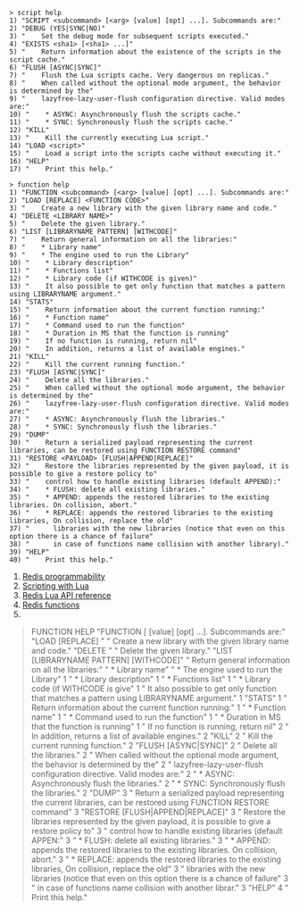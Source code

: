 

```
> script help
1) "SCRIPT <subcommand> [<arg> [value] [opt] ...]. Subcommands are:"
2) "DEBUG (YES|SYNC|NO)"
3) "    Set the debug mode for subsequent scripts executed."
4) "EXISTS <sha1> [<sha1> ...]"
5) "    Return information about the existence of the scripts in the script cache."
6) "FLUSH [ASYNC|SYNC]"
7) "    Flush the Lua scripts cache. Very dangerous on replicas."
8) "    When called without the optional mode argument, the behavior is determined by the"
9) "    lazyfree-lazy-user-flush configuration directive. Valid modes are:"
10) "    * ASYNC: Asynchronously flush the scripts cache."
11) "    * SYNC: Synchronously flush the scripts cache."
12) "KILL"
13) "    Kill the currently executing Lua script."
14) "LOAD <script>"
15) "    Load a script into the scripts cache without executing it."
16) "HELP"
17) "    Print this help."
```

```
> function help
1) "FUNCTION <subcommand> [<arg> [value] [opt] ...]. Subcommands are:"
2) "LOAD [REPLACE] <FUNCTION CODE>"
3) "    Create a new library with the given library name and code."
4) "DELETE <LIBRARY NAME>"
5) "    Delete the given library."
6) "LIST [LIBRARYNAME PATTERN] [WITHCODE]"
7) "    Return general information on all the libraries:"
8) "    * Library name"
9) "    * The engine used to run the Library"
10) "    * Library description"
11) "    * Functions list"
12) "    * Library code (if WITHCODE is given)"
13) "    It also possible to get only function that matches a pattern using LIBRARYNAME argument."
14) "STATS"
15) "    Return information about the current function running:"
16) "    * Function name"
17) "    * Command used to run the function"
18) "    * Duration in MS that the function is running"
19) "    If no function is running, return nil"
20) "    In addition, returns a list of available engines."
21) "KILL"
22) "    Kill the current running function."
23) "FLUSH [ASYNC|SYNC]"
24) "    Delete all the libraries."
25) "    When called without the optional mode argument, the behavior is determined by the"
26) "    lazyfree-lazy-user-flush configuration directive. Valid modes are:"
27) "    * ASYNC: Asynchronously flush the libraries."
28) "    * SYNC: Synchronously flush the libraries."
29) "DUMP"
30) "    Return a serialized payload representing the current libraries, can be restored using FUNCTION RESTORE command"
31) "RESTORE <PAYLOAD> [FLUSH|APPEND|REPLACE]"
32) "    Restore the libraries represented by the given payload, it is possible to give a restore policy to"
33) "    control how to handle existing libraries (default APPEND):"
34) "    * FLUSH: delete all existing libraries."
35) "    * APPEND: appends the restored libraries to the existing libraries. On collision, abort."
36) "    * REPLACE: appends the restored libraries to the existing libraries, On collision, replace the old"
37) "      libraries with the new libraries (notice that even on this option there is a chance of failure"
38) "      in case of functions name collision with another library)."
39) "HELP"
40) "    Print this help."
```



1. [Redis programmability](https://redis.io/docs/latest/develop/programmability/)
2. [Scripting with Lua](https://redis.io/docs/latest/develop/programmability/eval-intro/)
3. [Redis Lua API reference](https://redis.io/docs/latest/develop/programmability/lua-api/)
4. [Redis functions](https://redis.io/docs/latest/develop/programmability/functions-intro/)
5. []()


> FUNCTION HELP
 "FUNCTION <subcommand> [<arg> [value] [opt] ...]. Subcommands are:"
 "LOAD [REPLACE] <FUNCTION CODE>"
 "    Create a new library with the given library name and code."
 "DELETE <LIBRARY NAME>"
 "    Delete the given library."
 "LIST [LIBRARYNAME PATTERN] [WITHCODE]"
 "    Return general information on all the libraries:"
 "    * Library name"
 "    * The engine used to run the Library"
1 "    * Library description"
1 "    * Functions list"
1 "    * Library code (if WITHCODE is give"
1 "    It also possible to get only function that matches a pattern using LIBRARYNAME argument."
1 "STATS"
1 "    Return information about the current function running:"
1 "    * Function name"
1 "    * Command used to run the function"
1 "    * Duration in MS that the function is running"
1 "    If no function is running, return nil"
2 "    In addition, returns a list of available engines."
2 "KILL"
2 "    Kill the current running function."
2 "FLUSH [ASYNC|SYNC]"
2 "    Delete all the libraries."
2 "    When called without the optional mode argument, the behavior is determined by the"
2 "    lazyfree-lazy-user-flush configuration directive. Valid modes are:"
2 "    * ASYNC: Asynchronously flush the libraries."
2 "    * SYNC: Synchronously flush the libraries."
2 "DUMP"
3 "    Return a serialized payload representing the current libraries, can be restored using FUNCTION RESTORE command"
3 "RESTORE <PAYLOAD> [FLUSH|APPEND|REPLACE]"
3 "    Restore the libraries represented by the given payload, it is possible to give a restore policy to"
3 "    control how to handle existing libraries (default APPEN:"
3 "    * FLUSH: delete all existing libraries."
3 "    * APPEND: appends the restored libraries to the existing libraries. On collision, abort."
3 "    * REPLACE: appends the restored libraries to the existing libraries, On collision, replace the old"
3 "      libraries with the new libraries (notice that even on this option there is a chance of failure"
3 "      in case of functions name collision with another librar."
3 "HELP"
4 "    Print this help."